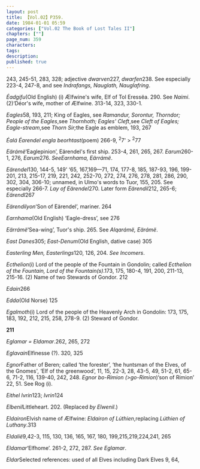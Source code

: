 ```yaml
---
layout: post
title: 【Vol.02】P359.
date: 1984-01-01 05:59
categories: ["Vol.02 The Book of Lost Tales II"]
chapters: [""]
page_num: 359
characters: 
tags: 
description: 
published: true
---
```


<p style="text-indent: 0;">
243, 245-51, 283, 328; adjective <I>dwarven</I>227, <I>dwarfen</I>238. See especially 223-4, 247-8, and see <I>Indrafangs, Nauglath, Nauglafring</I>.
</p>

<I>Éadgifu</I>(Old English) (i) Ælfwine's wife, Elf of Tol Eressëa. 290. See <I>Naimi</I>.(2)‘Déor's wife, mother of Ælfwine. 313-14, 323, 330-1.

<I>Eagles</I>58, 193, 211; King of Eagles, see <I>Ramandur, Sorontur, Thorndor; People of the Eagles</I>,see <I>Thornhoth; Eagles' Cleft</I>,see <I>Cleft of Eagles; Eagle-stream</I>,see <I>Thorn Sir;</I>the Eagle as emblem, 193, 267

<I>Éalá Éarendel engla beorhtast</I>(poem) 266-9, <SUP>2</SUP>7' > <SUP>2</SUP>77

<I>Eärámë</I>‘Eaglepinion’, Eärendel's first ship. 253-4, 261, 265, 267. <I>Earum</I>260-1, 276, <I>Earum</I>276. <I>SeeEarnhama, Eärrámë</I>.

<I>Eärendel</I>130, 144-5, 149' ‘65, 167<I></I>,169—71, 174, 177-8, 185, 187-93, 196, 199-201, 213, 215-17, 219, 221, 242, 252-70, 272, 274, 276, 278, 281, 286, 290, 302, 304, 306-10; unnamed, in Ulmo's words to Tuor, 155, 205. See especially 266-7. <I>Lay of Eärendel</I>270. Later form <I>Eärendil</I>212, 265-6; <I>Eärendl</I>267

<I>Eärendilyon</I>‘Son of Eärendel’, mariner. 264

<I>Earnhama</I>(Old English) ‘Eagle-dress’, see 276

<I>Eärrámë</I>‘Sea-wing’, Tuor's ship. 265. See <I>Alqarámë, Eärámë</I>.

<I>East Danes</I>305; <I>East-Denum</I>(Old English, dative case) 305

<I>Easterling Men, Easterlings</I>120, 126, 204. <I>See Incomers</I>.

<I>Ecthelion</I>(i) Lord of the people of the Fountain in Gondolin; called <I>Ecthelion of the Fountain, Lord of the Fountain(s)</I>.173, 175, 180-4, 191, 200, 211-13, 215-16. (2) Name of two Stewards of Gondor. 212

<I>Edain</I>266

<I>Edda</I>(Old Norse) 125

<I>Egalmoth</I>(i) Lord of the people of the Heavenly Arch in Gondolin: 173, 175, 183, 192, 212, 215, 258, 278-9. (2) Steward of Gondor.

<B>211</B>

<I>Eglamar     = Eldamar</I>.262, 265, 272

<I>Eglavain</I>Elfinesse (?). 320, 325

<I>Egnor</I>Father of Beren; called ‘the forester’, ‘the huntsman of the Elves, of the Gnomes', ‘Elf of the greenwood’, 11, 15, 22-3, 28, 43-5, 49, 51-2, 61, 65-6, 71-2, 116, 139-40, 242, 248. <I>Egnor bo-Rimion (>go-Rimion</I>)‘son of Rimion’ 22, 51. See Rog (i).

<I>Eithel Ivrin</I>123; <I>Ivrin</I>124

<I>Elbenil</I>Littleheart. 202. (Replaced <I>by Elwenil</I>.)

<I>Eldairon</I>Elvish name of Ælfwine: <I>Eldairon of Lúthien</I>,replacing <I>Lúthien of Luthany</I>.313

<I>Eldalië</I>9,42-3, 115, 130, 136, 165, 167, 180, 199,215,219,224,241, 265

<I>Eldamar</I>‘Elfhome’. 261-2, 272, 287. <I>See Eglamar</I>.

<I>Eldar</I>Selected references: used of all Elves including Dark Elves 9, 64,


